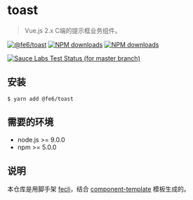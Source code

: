 # toast

> Vue.js 2.x C端的提示框业务组件。

[![@fe6/toast](https://img.shields.io/npm/v/@fe6/toast.svg?style=flat-square)](https://www.npmjs.org/package/@fe6/toast)
[![NPM downloads](http://img.shields.io/npm/dm/@fe6/toast.svg?style=flat-square)](https://npmjs.org/package/@fe6/toast)
[![NPM downloads](https://img.shields.io/npm/dt/@fe6/toast.svg?style=flat-square)](https://npmjs.org/package/@fe6/toast)

[![Sauce Labs Test Status (for master branch)](https://badges.herokuapp.com/browsers?googlechrome=7&firefox=7&microsoftedge=10&iexplore=9&safari=10.10)](https://saucelabs.com/u/_wmhilton)

## 安装

```
$ yarn add @fe6/toast
```

## 需要的环境

- node.js >= 9.0.0
- npm >= 5.0.0

## 说明

本仓库是用脚手架 [fecli](https://github.com/fe6/fecli)，结合 [component-template](https://github.com/fe6/component-template) 模板生成的。
